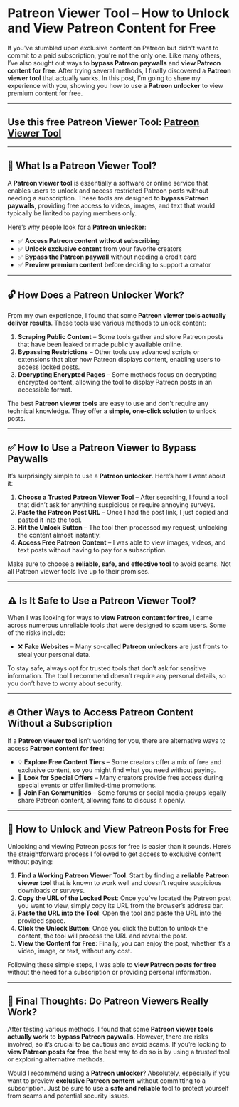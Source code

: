 # **Patreon Viewer Tool – How to Unlock and View Patreon Content for Free**

If you've stumbled upon exclusive content on Patreon but didn't want to commit to a paid subscription, you're not the only one. Like many others, I’ve also sought out ways to **bypass Patreon paywalls** and **view Patreon content for free**. After trying several methods, I finally discovered a **Patreon viewer tool** that actually works. In this post, I’m going to share my experience with you, showing you how to use a **Patreon unlocker** to view premium content for free.

---  
## Use this free Patreon Viewer Tool: [Patreon Viewer Tool](https://patroviewer.blogspot.com/)  
---  

## 📌 **What Is a Patreon Viewer Tool?**

A **Patreon viewer tool** is essentially a software or online service that enables users to unlock and access restricted Patreon posts without needing a subscription. These tools are designed to **bypass Patreon paywalls**, providing free access to videos, images, and text that would typically be limited to paying members only. 

Here’s why people look for a **Patreon unlocker**:  

- ✅ **Access Patreon content without subscribing**  
- ✅ **Unlock exclusive content** from your favorite creators  
- ✅ **Bypass the Patreon paywall** without needing a credit card  
- ✅ **Preview premium content** before deciding to support a creator  

---  

## 🔓 **How Does a Patreon Unlocker Work?**  

From my own experience, I found that some **Patreon viewer tools actually deliver results**. These tools use various methods to unlock content:  

1. **Scraping Public Content** – Some tools gather and store Patreon posts that have been leaked or made publicly available online.  
2. **Bypassing Restrictions** – Other tools use advanced scripts or extensions that alter how Patreon displays content, enabling users to access locked posts.  
3. **Decrypting Encrypted Pages** – Some methods focus on decrypting encrypted content, allowing the tool to display Patreon posts in an accessible format.  

The best **Patreon viewer tools** are easy to use and don't require any technical knowledge. They offer a **simple, one-click solution** to unlock posts.

---  

## ✅ **How to Use a Patreon Viewer to Bypass Paywalls**  

It’s surprisingly simple to use a **Patreon unlocker**. Here’s how I went about it:

1. **Choose a Trusted Patreon Viewer Tool** – After searching, I found a tool that didn’t ask for anything suspicious or require annoying surveys.  
2. **Paste the Patreon Post URL** – Once I had the post link, I just copied and pasted it into the tool.  
3. **Hit the Unlock Button** – The tool then processed my request, unlocking the content almost instantly.  
4. **Access Free Patreon Content** – I was able to view images, videos, and text posts without having to pay for a subscription.  

Make sure to choose a **reliable, safe, and effective tool** to avoid scams. Not all Patreon viewer tools live up to their promises.

---  

## ⚠️ **Is It Safe to Use a Patreon Viewer Tool?**  

When I was looking for ways to **view Patreon content for free**, I came across numerous unreliable tools that were designed to scam users. Some of the risks include:

- ❌ **Fake Websites** – Many so-called **Patreon unlockers** are just fronts to steal your personal data.  

To stay safe, always opt for trusted tools that don’t ask for sensitive information. The tool I recommend doesn’t require any personal details, so you don’t have to worry about security.

---  

## 🔥 **Other Ways to Access Patreon Content Without a Subscription**  

If a **Patreon viewer tool** isn’t working for you, there are alternative ways to access **Patreon content for free**:

- 💡 **Explore Free Content Tiers** – Some creators offer a mix of free and exclusive content, so you might find what you need without paying.  
- 🎁 **Look for Special Offers** – Many creators provide free access during special events or offer limited-time promotions.  
- 💬 **Join Fan Communities** – Some forums or social media groups legally share Patreon content, allowing fans to discuss it openly.  

---  

## 🎯 **How to Unlock and View Patreon Posts for Free**  

Unlocking and viewing Patreon posts for free is easier than it sounds. Here’s the straightforward process I followed to get access to exclusive content without paying:

1. **Find a Working Patreon Viewer Tool**: Start by finding a **reliable Patreon viewer tool** that is known to work well and doesn’t require suspicious downloads or surveys.  
2. **Copy the URL of the Locked Post**: Once you’ve located the Patreon post you want to view, simply copy its URL from the browser’s address bar.  
3. **Paste the URL into the Tool**: Open the tool and paste the URL into the provided space.  
4. **Click the Unlock Button**: Once you click the button to unlock the content, the tool will process the URL and reveal the post.  
5. **View the Content for Free**: Finally, you can enjoy the post, whether it’s a video, image, or text, without any cost.  

Following these simple steps, I was able to **view Patreon posts for free** without the need for a subscription or providing personal information.

---  

## 🎯 **Final Thoughts: Do Patreon Viewers Really Work?**  

After testing various methods, I found that some **Patreon viewer tools actually work** to **bypass Patreon paywalls**. However, there are risks involved, so it’s crucial to be cautious and avoid scams. If you’re looking to **view Patreon posts for free**, the best way to do so is by using a trusted tool or exploring alternative methods.

Would I recommend using a **Patreon unlocker**? Absolutely, especially if you want to preview **exclusive Patreon content** without committing to a subscription. Just be sure to use a **safe and reliable** tool to protect yourself from scams and potential security issues.  
